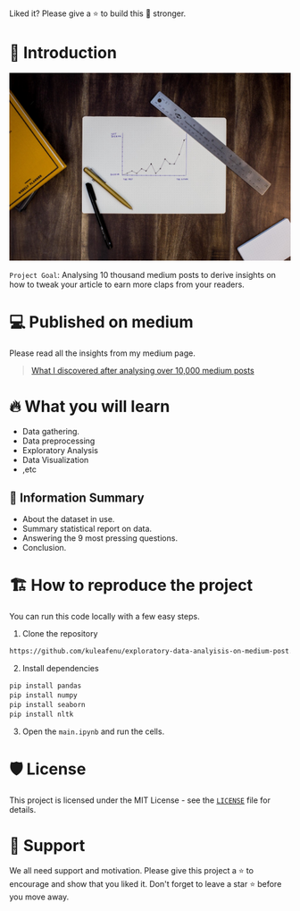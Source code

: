 Liked it? Please give a ⭐️ to build this 💪 stronger.
# 👋 Introduction
<p align="center">
    <a href="https://tryshape.vercel.app" target="blank"/>
        <img src="./images/student_img.jfif" alt="Plot" />
    </a>
</p>

`Project Goal`: Analysing 10 thousand medium posts to derive insights on how to tweak your article to earn more claps from your readers.

# 💻 Published on medium
Please read all the insights from my medium page.
> [What I discovered after analysing over 10,000 medium posts](https://medium.com/analytics-vidhya/what-i-discovered-after-analyzing-10-000-medium-posts-with-python-bb012c6e004b)


# 🔥 What you will learn
- Data gathering.
- Data preprocessing
- Exploratory Analysis
- Data Visualization
- ,etc


## 🔢 Information Summary
- About the dataset in use.
- Summary statistical report on data.
- Answering the 9 most pressing questions.
- Conclusion.

# 🏗️ How to reproduce the project
You can run this code locally with a few easy steps.

1. Clone the repository

```bash
https://github.com/kuleafenu/exploratory-data-analyisis-on-medium-post.git
```

2. Install dependencies

```bash
pip install pandas
pip install numpy
pip install seaborn
pip install nltk
```

3. Open the `main.ipynb` and run the cells.

# 🛡️ License
This project is licensed under the MIT License - see the [`LICENSE`](LICENSE) file for details.

# 🙏 Support

We all need support and motivation. Please give this project a ⭐️ to encourage and show that you liked it. Don't forget to leave a star ⭐️ before you move away.

